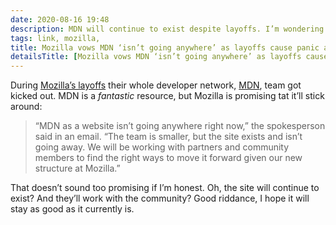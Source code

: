 ```yaml
---
date: 2020-08-16 19:48
description: MDN will continue to exist despite layoffs. I’m wondering in what state though.
tags: link, mozilla, 
title: Mozilla vows MDN ‘isn’t going anywhere’ as layoffs cause panic among developers
detailsTitle: [Mozilla vows MDN ‘isn’t going anywhere’ as layoffs cause panic among developers](https://www.fastcompany.com/90539632/mozilla-vows-mdn-isnt-going-anywhere-as-layoffs-cause-panic-among-developers)
---
```


During [Mozilla’s layoffs](/posts/2020-08-12_Mozilla_Layoffs) their whole developer network, [MDN](https://developer.mozilla.org/en-US/), team got kicked out. MDN is a *fantastic* resource, but Mozilla is promising tat it’ll stick around:

> “MDN as a website isn’t going anywhere right now,” the spokesperson said in an email. “The team is smaller, but the site exists and isn’t going away. We will be working with partners and community members to find the right ways to move it forward given our new structure at Mozilla.”

That doesn’t sound too promising if I’m honest. Oh, the site will continue to exist? And they’ll work with the community? Good riddance, I hope it will stay as good as it currently is.